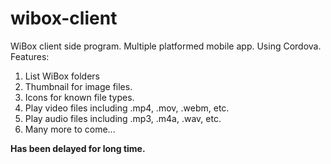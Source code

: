 # wibox-client
WiBox client side program. Multiple platformed mobile app.
Using Cordova.
Features:
1. List WiBox folders
2. Thumbnail for image files.
3. Icons for known file types.
4. Play video files including .mp4, .mov, .webm, etc.
5. Play audio files including .mp3, .m4a, .wav, etc.
6. Many more to come...


<b>Has been delayed for long time.</b>
